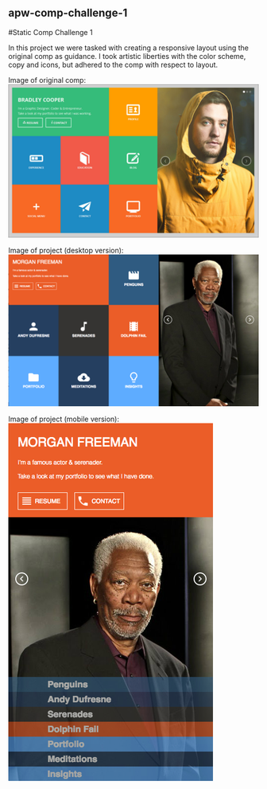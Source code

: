 ## apw-comp-challenge-1
#Static Comp Challenge 1

In this project we were tasked with creating a responsive layout using the original comp as guidance. I took artistic liberties with the color scheme, copy and icons, but adhered to the comp with respect to layout.

Image of original comp:
![alt tag](comp-image.jpg)

Image of project (desktop version):
![alt tag](project-desktop.png)

Image of project (mobile version):
![alt tag](project-mobile.png)
